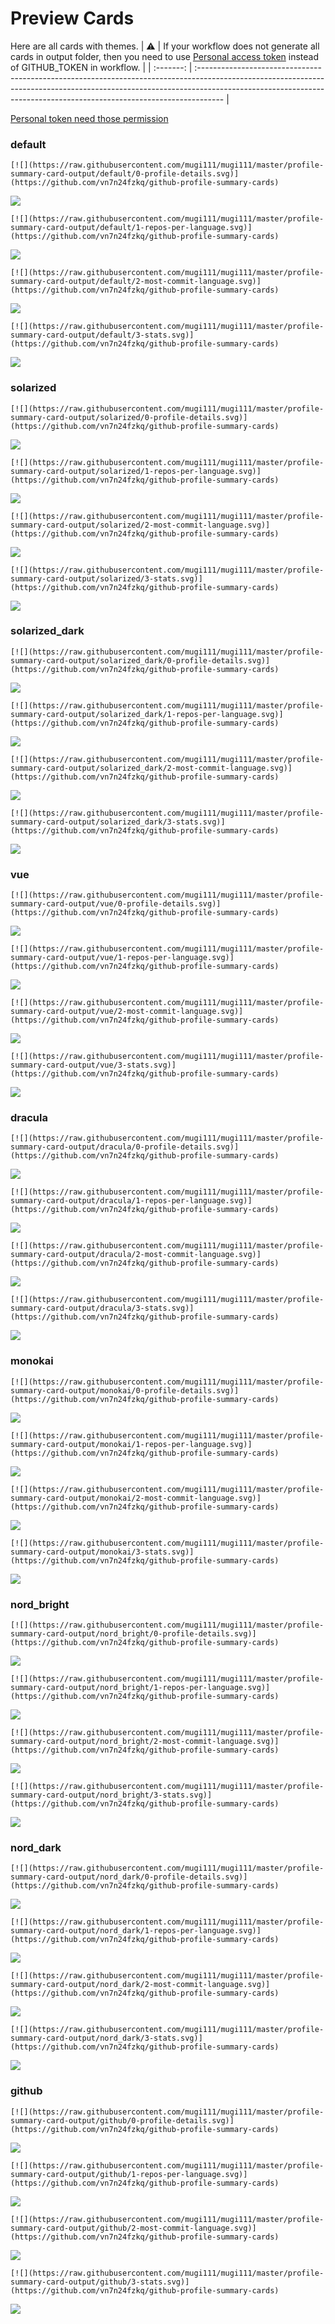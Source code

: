 
# Preview Cards

Here are all cards with themes.
| :warning: | If your workflow does not generate all cards in output folder, then you need to use [Personal access token](https://docs.github.com/en/actions/configuring-and-managing-workflows/creating-and-storing-encrypted-secrets) instead of GITHUB_TOKEN in workflow. |
| :-------: | :------------------------------------------------------------------------------------------------------------------------------------------------------------------------------------------------------------------------------------------------ |

[Personal token need those permission](https://github.com/vn7n24fzkq/github-profile-summary-cards/wiki/Personal-access-token-permissions)


### default


```
[![](https://raw.githubusercontent.com/mugi111/mugi111/master/profile-summary-card-output/default/0-profile-details.svg)](https://github.com/vn7n24fzkq/github-profile-summary-cards)
```
![](https://raw.githubusercontent.com/mugi111/mugi111/master/profile-summary-card-output/default/0-profile-details.svg)


```
[![](https://raw.githubusercontent.com/mugi111/mugi111/master/profile-summary-card-output/default/1-repos-per-language.svg)](https://github.com/vn7n24fzkq/github-profile-summary-cards)
```
![](https://raw.githubusercontent.com/mugi111/mugi111/master/profile-summary-card-output/default/1-repos-per-language.svg)


```
[![](https://raw.githubusercontent.com/mugi111/mugi111/master/profile-summary-card-output/default/2-most-commit-language.svg)](https://github.com/vn7n24fzkq/github-profile-summary-cards)
```
![](https://raw.githubusercontent.com/mugi111/mugi111/master/profile-summary-card-output/default/2-most-commit-language.svg)


```
[![](https://raw.githubusercontent.com/mugi111/mugi111/master/profile-summary-card-output/default/3-stats.svg)](https://github.com/vn7n24fzkq/github-profile-summary-cards)
```
![](https://raw.githubusercontent.com/mugi111/mugi111/master/profile-summary-card-output/default/3-stats.svg)


### solarized


```
[![](https://raw.githubusercontent.com/mugi111/mugi111/master/profile-summary-card-output/solarized/0-profile-details.svg)](https://github.com/vn7n24fzkq/github-profile-summary-cards)
```
![](https://raw.githubusercontent.com/mugi111/mugi111/master/profile-summary-card-output/solarized/0-profile-details.svg)


```
[![](https://raw.githubusercontent.com/mugi111/mugi111/master/profile-summary-card-output/solarized/1-repos-per-language.svg)](https://github.com/vn7n24fzkq/github-profile-summary-cards)
```
![](https://raw.githubusercontent.com/mugi111/mugi111/master/profile-summary-card-output/solarized/1-repos-per-language.svg)


```
[![](https://raw.githubusercontent.com/mugi111/mugi111/master/profile-summary-card-output/solarized/2-most-commit-language.svg)](https://github.com/vn7n24fzkq/github-profile-summary-cards)
```
![](https://raw.githubusercontent.com/mugi111/mugi111/master/profile-summary-card-output/solarized/2-most-commit-language.svg)


```
[![](https://raw.githubusercontent.com/mugi111/mugi111/master/profile-summary-card-output/solarized/3-stats.svg)](https://github.com/vn7n24fzkq/github-profile-summary-cards)
```
![](https://raw.githubusercontent.com/mugi111/mugi111/master/profile-summary-card-output/solarized/3-stats.svg)


### solarized_dark


```
[![](https://raw.githubusercontent.com/mugi111/mugi111/master/profile-summary-card-output/solarized_dark/0-profile-details.svg)](https://github.com/vn7n24fzkq/github-profile-summary-cards)
```
![](https://raw.githubusercontent.com/mugi111/mugi111/master/profile-summary-card-output/solarized_dark/0-profile-details.svg)


```
[![](https://raw.githubusercontent.com/mugi111/mugi111/master/profile-summary-card-output/solarized_dark/1-repos-per-language.svg)](https://github.com/vn7n24fzkq/github-profile-summary-cards)
```
![](https://raw.githubusercontent.com/mugi111/mugi111/master/profile-summary-card-output/solarized_dark/1-repos-per-language.svg)


```
[![](https://raw.githubusercontent.com/mugi111/mugi111/master/profile-summary-card-output/solarized_dark/2-most-commit-language.svg)](https://github.com/vn7n24fzkq/github-profile-summary-cards)
```
![](https://raw.githubusercontent.com/mugi111/mugi111/master/profile-summary-card-output/solarized_dark/2-most-commit-language.svg)


```
[![](https://raw.githubusercontent.com/mugi111/mugi111/master/profile-summary-card-output/solarized_dark/3-stats.svg)](https://github.com/vn7n24fzkq/github-profile-summary-cards)
```
![](https://raw.githubusercontent.com/mugi111/mugi111/master/profile-summary-card-output/solarized_dark/3-stats.svg)


### vue


```
[![](https://raw.githubusercontent.com/mugi111/mugi111/master/profile-summary-card-output/vue/0-profile-details.svg)](https://github.com/vn7n24fzkq/github-profile-summary-cards)
```
![](https://raw.githubusercontent.com/mugi111/mugi111/master/profile-summary-card-output/vue/0-profile-details.svg)


```
[![](https://raw.githubusercontent.com/mugi111/mugi111/master/profile-summary-card-output/vue/1-repos-per-language.svg)](https://github.com/vn7n24fzkq/github-profile-summary-cards)
```
![](https://raw.githubusercontent.com/mugi111/mugi111/master/profile-summary-card-output/vue/1-repos-per-language.svg)


```
[![](https://raw.githubusercontent.com/mugi111/mugi111/master/profile-summary-card-output/vue/2-most-commit-language.svg)](https://github.com/vn7n24fzkq/github-profile-summary-cards)
```
![](https://raw.githubusercontent.com/mugi111/mugi111/master/profile-summary-card-output/vue/2-most-commit-language.svg)


```
[![](https://raw.githubusercontent.com/mugi111/mugi111/master/profile-summary-card-output/vue/3-stats.svg)](https://github.com/vn7n24fzkq/github-profile-summary-cards)
```
![](https://raw.githubusercontent.com/mugi111/mugi111/master/profile-summary-card-output/vue/3-stats.svg)


### dracula


```
[![](https://raw.githubusercontent.com/mugi111/mugi111/master/profile-summary-card-output/dracula/0-profile-details.svg)](https://github.com/vn7n24fzkq/github-profile-summary-cards)
```
![](https://raw.githubusercontent.com/mugi111/mugi111/master/profile-summary-card-output/dracula/0-profile-details.svg)


```
[![](https://raw.githubusercontent.com/mugi111/mugi111/master/profile-summary-card-output/dracula/1-repos-per-language.svg)](https://github.com/vn7n24fzkq/github-profile-summary-cards)
```
![](https://raw.githubusercontent.com/mugi111/mugi111/master/profile-summary-card-output/dracula/1-repos-per-language.svg)


```
[![](https://raw.githubusercontent.com/mugi111/mugi111/master/profile-summary-card-output/dracula/2-most-commit-language.svg)](https://github.com/vn7n24fzkq/github-profile-summary-cards)
```
![](https://raw.githubusercontent.com/mugi111/mugi111/master/profile-summary-card-output/dracula/2-most-commit-language.svg)


```
[![](https://raw.githubusercontent.com/mugi111/mugi111/master/profile-summary-card-output/dracula/3-stats.svg)](https://github.com/vn7n24fzkq/github-profile-summary-cards)
```
![](https://raw.githubusercontent.com/mugi111/mugi111/master/profile-summary-card-output/dracula/3-stats.svg)


### monokai


```
[![](https://raw.githubusercontent.com/mugi111/mugi111/master/profile-summary-card-output/monokai/0-profile-details.svg)](https://github.com/vn7n24fzkq/github-profile-summary-cards)
```
![](https://raw.githubusercontent.com/mugi111/mugi111/master/profile-summary-card-output/monokai/0-profile-details.svg)


```
[![](https://raw.githubusercontent.com/mugi111/mugi111/master/profile-summary-card-output/monokai/1-repos-per-language.svg)](https://github.com/vn7n24fzkq/github-profile-summary-cards)
```
![](https://raw.githubusercontent.com/mugi111/mugi111/master/profile-summary-card-output/monokai/1-repos-per-language.svg)


```
[![](https://raw.githubusercontent.com/mugi111/mugi111/master/profile-summary-card-output/monokai/2-most-commit-language.svg)](https://github.com/vn7n24fzkq/github-profile-summary-cards)
```
![](https://raw.githubusercontent.com/mugi111/mugi111/master/profile-summary-card-output/monokai/2-most-commit-language.svg)


```
[![](https://raw.githubusercontent.com/mugi111/mugi111/master/profile-summary-card-output/monokai/3-stats.svg)](https://github.com/vn7n24fzkq/github-profile-summary-cards)
```
![](https://raw.githubusercontent.com/mugi111/mugi111/master/profile-summary-card-output/monokai/3-stats.svg)


### nord_bright


```
[![](https://raw.githubusercontent.com/mugi111/mugi111/master/profile-summary-card-output/nord_bright/0-profile-details.svg)](https://github.com/vn7n24fzkq/github-profile-summary-cards)
```
![](https://raw.githubusercontent.com/mugi111/mugi111/master/profile-summary-card-output/nord_bright/0-profile-details.svg)


```
[![](https://raw.githubusercontent.com/mugi111/mugi111/master/profile-summary-card-output/nord_bright/1-repos-per-language.svg)](https://github.com/vn7n24fzkq/github-profile-summary-cards)
```
![](https://raw.githubusercontent.com/mugi111/mugi111/master/profile-summary-card-output/nord_bright/1-repos-per-language.svg)


```
[![](https://raw.githubusercontent.com/mugi111/mugi111/master/profile-summary-card-output/nord_bright/2-most-commit-language.svg)](https://github.com/vn7n24fzkq/github-profile-summary-cards)
```
![](https://raw.githubusercontent.com/mugi111/mugi111/master/profile-summary-card-output/nord_bright/2-most-commit-language.svg)


```
[![](https://raw.githubusercontent.com/mugi111/mugi111/master/profile-summary-card-output/nord_bright/3-stats.svg)](https://github.com/vn7n24fzkq/github-profile-summary-cards)
```
![](https://raw.githubusercontent.com/mugi111/mugi111/master/profile-summary-card-output/nord_bright/3-stats.svg)


### nord_dark


```
[![](https://raw.githubusercontent.com/mugi111/mugi111/master/profile-summary-card-output/nord_dark/0-profile-details.svg)](https://github.com/vn7n24fzkq/github-profile-summary-cards)
```
![](https://raw.githubusercontent.com/mugi111/mugi111/master/profile-summary-card-output/nord_dark/0-profile-details.svg)


```
[![](https://raw.githubusercontent.com/mugi111/mugi111/master/profile-summary-card-output/nord_dark/1-repos-per-language.svg)](https://github.com/vn7n24fzkq/github-profile-summary-cards)
```
![](https://raw.githubusercontent.com/mugi111/mugi111/master/profile-summary-card-output/nord_dark/1-repos-per-language.svg)


```
[![](https://raw.githubusercontent.com/mugi111/mugi111/master/profile-summary-card-output/nord_dark/2-most-commit-language.svg)](https://github.com/vn7n24fzkq/github-profile-summary-cards)
```
![](https://raw.githubusercontent.com/mugi111/mugi111/master/profile-summary-card-output/nord_dark/2-most-commit-language.svg)


```
[![](https://raw.githubusercontent.com/mugi111/mugi111/master/profile-summary-card-output/nord_dark/3-stats.svg)](https://github.com/vn7n24fzkq/github-profile-summary-cards)
```
![](https://raw.githubusercontent.com/mugi111/mugi111/master/profile-summary-card-output/nord_dark/3-stats.svg)


### github


```
[![](https://raw.githubusercontent.com/mugi111/mugi111/master/profile-summary-card-output/github/0-profile-details.svg)](https://github.com/vn7n24fzkq/github-profile-summary-cards)
```
![](https://raw.githubusercontent.com/mugi111/mugi111/master/profile-summary-card-output/github/0-profile-details.svg)


```
[![](https://raw.githubusercontent.com/mugi111/mugi111/master/profile-summary-card-output/github/1-repos-per-language.svg)](https://github.com/vn7n24fzkq/github-profile-summary-cards)
```
![](https://raw.githubusercontent.com/mugi111/mugi111/master/profile-summary-card-output/github/1-repos-per-language.svg)


```
[![](https://raw.githubusercontent.com/mugi111/mugi111/master/profile-summary-card-output/github/2-most-commit-language.svg)](https://github.com/vn7n24fzkq/github-profile-summary-cards)
```
![](https://raw.githubusercontent.com/mugi111/mugi111/master/profile-summary-card-output/github/2-most-commit-language.svg)


```
[![](https://raw.githubusercontent.com/mugi111/mugi111/master/profile-summary-card-output/github/3-stats.svg)](https://github.com/vn7n24fzkq/github-profile-summary-cards)
```
![](https://raw.githubusercontent.com/mugi111/mugi111/master/profile-summary-card-output/github/3-stats.svg)

